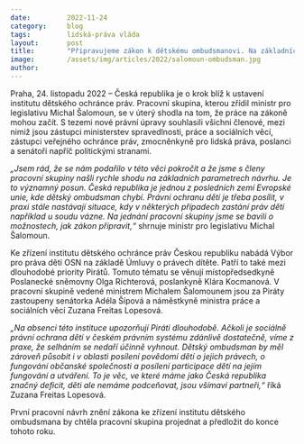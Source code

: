 ```yaml
---
date:         2022-11-24
category:     blog
tags:         lidská-práva vláda
layout:       post
title:        "Připravujeme zákon k dětskému ombudsmanovi. Na základních principech se shodla pracovní skupina svolaná ministrem Michalem Šalomounem"
image:        /assets/img/articles/2022/salomoun-ombudsman.jpg
author:       
---
```




Praha, 24. listopadu 2022 – Česká republika je o krok blíž k ustavení institutu dětského ochránce práv. Pracovní skupina, kterou zřídil ministr pro legislativu Michal Šalomoun, se v úterý shodla na tom, že práce na zákoně mohou začít. S tezemi nové právní úpravy souhlasili všichni členové, mezi nimiž jsou zástupci ministerstev spravedlnosti, práce a sociálních věcí, zástupci veřejného ochránce práv, zmocněnkyně pro lidská práva, poslanci a senátoři napříč politickými stranami. 

*„Jsem rád, že se nám podařilo v této věci pokročit a že jsme s členy pracovní skupiny našli rychle shodu na základních parametrech návrhu. Je to významný posun. Česká republika je jednou z posledních zemí Evropské unie, kde dětský ombudsman chybí. Právní ochranu dětí je třeba posílit, v praxi stále nastávají situace, kdy v některých případech zastání práv dětí například u soudu vázne. Na jednání pracovní skupiny jsme se bavili o možnostech, jak zákon připravit,“* shrnuje ministr pro legislativu Michal Šalomoun.

Ke zřízení institutu dětského ochránce práv Českou republiku nabádá Výbor pro práva dětí OSN na základě Úmluvy o právech dítěte. Patří to také mezi dlouhodobé priority Pirátů. Tomuto tématu se věnují místopředsedkyně Poslanecké sněmovny Olga Richterová, poslankyně Klára Kocmanová. V pracovní skupině vedené ministrem Michalem Šalomounem jsou za Piráty zastoupeny senátorka Adéla Šípová a náměstkyně ministra práce a sociálních věcí Zuzana Freitas Lopesová.

*„Na absenci této instituce upozorňují Piráti dlouhodobě. Ačkoli je sociálně právní ochrana dětí v českém právním systému zdánlivě dostatečně, víme z praxe, že selháním se nedaří účinně vyhnout. Dětský ombudsman by měl zároveň působit i v oblasti posílení povědomí dětí o jejich právech, o fungování občanské společnosti a posílení participace dětí na jejím fungování a utváření. To je věc, ve které máme jako Česká republika značný deficit, děti ale nemáme podceňovat, jsou všímaví partneři,“* říká Zuzana Freitas Lopesová.

První pracovní návrh znění zákona ke zřízení institutu dětského ombudsmana by chtěla pracovní skupina projednat a předložit do konce tohoto roku.
